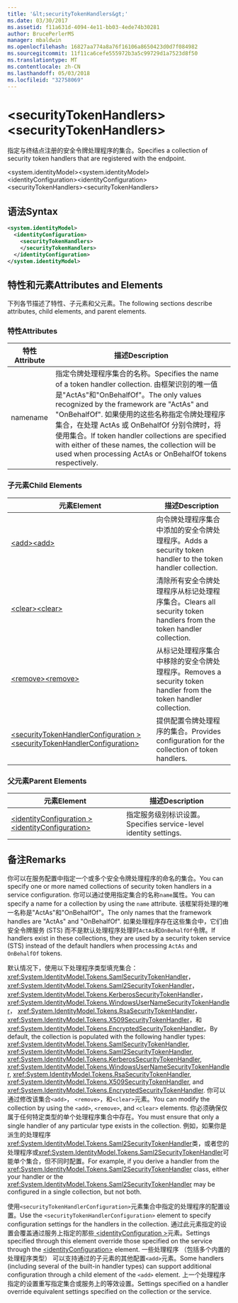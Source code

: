 ```yaml
---
title: '&lt;securityTokenHandlers&gt;'
ms.date: 03/30/2017
ms.assetid: f11a631d-4094-4e11-bb03-4ede74b30281
author: BrucePerlerMS
manager: mbaldwin
ms.openlocfilehash: 16827aa774a8a76f16106a8650423d0d7f084982
ms.sourcegitcommit: 11f11ca6cefe555972b3a5c99729d1a7523d8f50
ms.translationtype: MT
ms.contentlocale: zh-CN
ms.lasthandoff: 05/03/2018
ms.locfileid: "32758069"
---
```

# <a name="ltsecuritytokenhandlersgt"></a><span data-ttu-id="59308-102">&lt;securityTokenHandlers&gt;</span><span class="sxs-lookup"><span data-stu-id="59308-102">&lt;securityTokenHandlers&gt;</span></span>
<span data-ttu-id="59308-103">指定与终结点注册的安全令牌处理程序的集合。</span><span class="sxs-lookup"><span data-stu-id="59308-103">Specifies a collection of security token handlers that are registered with the endpoint.</span></span>  
  
 <span data-ttu-id="59308-104">\<system.identityModel></span><span class="sxs-lookup"><span data-stu-id="59308-104">\<system.identityModel></span></span>  
<span data-ttu-id="59308-105">\<identityConfiguration></span><span class="sxs-lookup"><span data-stu-id="59308-105">\<identityConfiguration></span></span>  
<span data-ttu-id="59308-106">\<securityTokenHandlers></span><span class="sxs-lookup"><span data-stu-id="59308-106">\<securityTokenHandlers></span></span>  
  
## <a name="syntax"></a><span data-ttu-id="59308-107">语法</span><span class="sxs-lookup"><span data-stu-id="59308-107">Syntax</span></span>  
  
```xml  
<system.identityModel>  
  <identityConfiguration>  
    <securityTokenHandlers>  
    </securityTokenHandlers>  
  </identityConfiguration>  
</system.identityModel>  
```  
  
## <a name="attributes-and-elements"></a><span data-ttu-id="59308-108">特性和元素</span><span class="sxs-lookup"><span data-stu-id="59308-108">Attributes and Elements</span></span>  
 <span data-ttu-id="59308-109">下列各节描述了特性、子元素和父元素。</span><span class="sxs-lookup"><span data-stu-id="59308-109">The following sections describe attributes, child elements, and parent elements.</span></span>  
  
### <a name="attributes"></a><span data-ttu-id="59308-110">特性</span><span class="sxs-lookup"><span data-stu-id="59308-110">Attributes</span></span>  
  
|<span data-ttu-id="59308-111">特性</span><span class="sxs-lookup"><span data-stu-id="59308-111">Attribute</span></span>|<span data-ttu-id="59308-112">描述</span><span class="sxs-lookup"><span data-stu-id="59308-112">Description</span></span>|  
|---------------|-----------------|  
|<span data-ttu-id="59308-113">name</span><span class="sxs-lookup"><span data-stu-id="59308-113">name</span></span>|<span data-ttu-id="59308-114">指定令牌处理程序集合的名称。</span><span class="sxs-lookup"><span data-stu-id="59308-114">Specifies the name of a token handler collection.</span></span> <span data-ttu-id="59308-115">由框架识别的唯一值是"ActAs"和"OnBehalfOf"。</span><span class="sxs-lookup"><span data-stu-id="59308-115">The only values recognized by the framework are "ActAs" and "OnBehalfOf".</span></span> <span data-ttu-id="59308-116">如果使用的这些名称指定令牌处理程序集合，在处理 ActAs 或 OnBehalfOf 分别令牌时，将使用集合。</span><span class="sxs-lookup"><span data-stu-id="59308-116">If token handler collections are specified with either of these names, the collection will be used when processing ActAs or OnBehalfOf tokens respectively.</span></span>|  
  
### <a name="child-elements"></a><span data-ttu-id="59308-117">子元素</span><span class="sxs-lookup"><span data-stu-id="59308-117">Child Elements</span></span>  
  
|<span data-ttu-id="59308-118">元素</span><span class="sxs-lookup"><span data-stu-id="59308-118">Element</span></span>|<span data-ttu-id="59308-119">描述</span><span class="sxs-lookup"><span data-stu-id="59308-119">Description</span></span>|  
|-------------|-----------------|  
|[<span data-ttu-id="59308-120">\<add></span><span class="sxs-lookup"><span data-stu-id="59308-120">\<add></span></span>](../../../../../docs/framework/configure-apps/file-schema/windows-identity-foundation/add.md)|<span data-ttu-id="59308-121">向令牌处理程序集合中添加的安全令牌处理程序。</span><span class="sxs-lookup"><span data-stu-id="59308-121">Adds a security token handler to the token handler collection.</span></span>|  
|[<span data-ttu-id="59308-122">\<clear></span><span class="sxs-lookup"><span data-stu-id="59308-122">\<clear></span></span>](../../../../../docs/framework/configure-apps/file-schema/windows-identity-foundation/clear.md)|<span data-ttu-id="59308-123">清除所有安全令牌处理程序从标记处理程序集合。</span><span class="sxs-lookup"><span data-stu-id="59308-123">Clears all security token handlers from the token handler collection.</span></span>|  
|[<span data-ttu-id="59308-124">\<remove></span><span class="sxs-lookup"><span data-stu-id="59308-124">\<remove></span></span>](../../../../../docs/framework/configure-apps/file-schema/windows-identity-foundation/remove.md)|<span data-ttu-id="59308-125">从标记处理程序集合中移除的安全令牌处理程序。</span><span class="sxs-lookup"><span data-stu-id="59308-125">Removes a security token handler from the token handler collection.</span></span>|  
|[<span data-ttu-id="59308-126">\<securityTokenHandlerConfiguration ></span><span class="sxs-lookup"><span data-stu-id="59308-126">\<securityTokenHandlerConfiguration></span></span>](../../../../../docs/framework/configure-apps/file-schema/windows-identity-foundation/securitytokenhandlerconfiguration.md)|<span data-ttu-id="59308-127">提供配置令牌处理程序的集合。</span><span class="sxs-lookup"><span data-stu-id="59308-127">Provides configuration for the collection of token handlers.</span></span>|  
  
### <a name="parent-elements"></a><span data-ttu-id="59308-128">父元素</span><span class="sxs-lookup"><span data-stu-id="59308-128">Parent Elements</span></span>  
  
|<span data-ttu-id="59308-129">元素</span><span class="sxs-lookup"><span data-stu-id="59308-129">Element</span></span>|<span data-ttu-id="59308-130">描述</span><span class="sxs-lookup"><span data-stu-id="59308-130">Description</span></span>|  
|-------------|-----------------|  
|[<span data-ttu-id="59308-131">\<identityConfiguration ></span><span class="sxs-lookup"><span data-stu-id="59308-131">\<identityConfiguration></span></span>](../../../../../docs/framework/configure-apps/file-schema/windows-identity-foundation/identityconfiguration.md)|<span data-ttu-id="59308-132">指定服务级别标识设置。</span><span class="sxs-lookup"><span data-stu-id="59308-132">Specifies service-level identity settings.</span></span>|  
  
## <a name="remarks"></a><span data-ttu-id="59308-133">备注</span><span class="sxs-lookup"><span data-stu-id="59308-133">Remarks</span></span>  
 <span data-ttu-id="59308-134">你可以在服务配置中指定一个或多个安全令牌处理程序的命名的集合。</span><span class="sxs-lookup"><span data-stu-id="59308-134">You can specify one or more named collections of security token handlers in a service configuration.</span></span> <span data-ttu-id="59308-135">你可以通过使用指定集合的名称`name`属性。</span><span class="sxs-lookup"><span data-stu-id="59308-135">You can specify a name for a collection by using the `name` attribute.</span></span> <span data-ttu-id="59308-136">该框架将处理的唯一名称是"ActAs"和"OnBehalfOf"。</span><span class="sxs-lookup"><span data-stu-id="59308-136">The only names that the framework handles are "ActAs" and "OnBehalfOf".</span></span> <span data-ttu-id="59308-137">如果处理程序存在这些集合中，它们由安全令牌服务 (STS) 而不是默认处理程序处理时`ActAs`和`OnBehalfOf`令牌。</span><span class="sxs-lookup"><span data-stu-id="59308-137">If handlers exist in these collections, they are used by a security token service (STS) instead of the default handlers when processing `ActAs` and `OnBehalfOf` tokens.</span></span>  
  
 <span data-ttu-id="59308-138">默认情况下，使用以下处理程序类型填充集合： <xref:System.IdentityModel.Tokens.SamlSecurityTokenHandler>， <xref:System.IdentityModel.Tokens.Saml2SecurityTokenHandler>， <xref:System.IdentityModel.Tokens.KerberosSecurityTokenHandler>， <xref:System.IdentityModel.Tokens.WindowsUserNameSecurityTokenHandler>， <xref:System.IdentityModel.Tokens.RsaSecurityTokenHandler>， <xref:System.IdentityModel.Tokens.X509SecurityTokenHandler>，和<xref:System.IdentityModel.Tokens.EncryptedSecurityTokenHandler>。</span><span class="sxs-lookup"><span data-stu-id="59308-138">By default, the collection is populated with the following handler types: <xref:System.IdentityModel.Tokens.SamlSecurityTokenHandler>, <xref:System.IdentityModel.Tokens.Saml2SecurityTokenHandler>, <xref:System.IdentityModel.Tokens.KerberosSecurityTokenHandler>, <xref:System.IdentityModel.Tokens.WindowsUserNameSecurityTokenHandler>, <xref:System.IdentityModel.Tokens.RsaSecurityTokenHandler>, <xref:System.IdentityModel.Tokens.X509SecurityTokenHandler>, and <xref:System.IdentityModel.Tokens.EncryptedSecurityTokenHandler>.</span></span> <span data-ttu-id="59308-139">你可以通过修改该集合`<add>`， `<remove>`，和`<clear>`元素。</span><span class="sxs-lookup"><span data-stu-id="59308-139">You can modify the collection by using the `<add>`, `<remove>`, and `<clear>` elements.</span></span> <span data-ttu-id="59308-140">你必须确保仅属于任何特定类型的单个处理程序集合中存在。</span><span class="sxs-lookup"><span data-stu-id="59308-140">You must ensure that only a single handler of any particular type exists in the collection.</span></span> <span data-ttu-id="59308-141">例如，如果你是派生的处理程序<xref:System.IdentityModel.Tokens.Saml2SecurityTokenHandler>类，或者您的处理程序或<xref:System.IdentityModel.Tokens.Saml2SecurityTokenHandler>可能单个集合，但不同时配置。</span><span class="sxs-lookup"><span data-stu-id="59308-141">For example, if you derive a handler from the <xref:System.IdentityModel.Tokens.Saml2SecurityTokenHandler> class, either your handler or the <xref:System.IdentityModel.Tokens.Saml2SecurityTokenHandler> may be configured in a single collection, but not both.</span></span>  
  
 <span data-ttu-id="59308-142">使用`<securityTokenHandlerConfiguration>`元素集合中指定的处理程序的配置设置。</span><span class="sxs-lookup"><span data-stu-id="59308-142">Use the `<securityTokenHandlerConfiguration>` element to specify configuration settings for the handlers in the collection.</span></span> <span data-ttu-id="59308-143">通过此元素指定的设置会覆盖通过服务上指定的那些[ \<identityConfiguration >](../../../../../docs/framework/configure-apps/file-schema/windows-identity-foundation/identityconfiguration.md)元素。</span><span class="sxs-lookup"><span data-stu-id="59308-143">Settings specified through this element override those specified on the service through the [\<identityConfiguration>](../../../../../docs/framework/configure-apps/file-schema/windows-identity-foundation/identityconfiguration.md) element.</span></span> <span data-ttu-id="59308-144">一些处理程序 （包括多个内置的处理程序类型） 可以支持通过的子元素的其他配置`<add>`元素。</span><span class="sxs-lookup"><span data-stu-id="59308-144">Some handlers (including several of the built-in handler types) can support additional configuration through a child element of the `<add>` element.</span></span> <span data-ttu-id="59308-145">上一个处理程序指定的设置重写指定集合或服务上的等效设置。</span><span class="sxs-lookup"><span data-stu-id="59308-145">Settings specified on a handler override equivalent settings specified on the collection or the service.</span></span>
